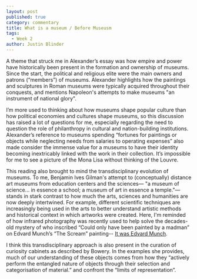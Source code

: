 ```yaml
---
layout: post
published: true
category: commentary
title: What is a museum / Before Museusm
tags:
  - Week 2
author: Justin Blinder
---
```

A theme that struck me in Alexander’s essay was how empire and power have historically been present in the formation and ownership of museums. Since the start, the political and religious elite were the main owners and patrons (“members”) of museums. Alexander highlights how the paintings and sculptures in Roman museums were typically acquired throughout their conquests, and mentions Napoleon's attempts to make museums "an instrument of national glory".

I’m more used to thinking about how museums shape popular culture than how political economies and cultures shape museums, so this discussion has raised a lot of questions for me, especially regarding the need to question the role of philanthropy in cultural and nation-building institutions. Alexander’s reference to museums spending “fortunes for paintings or objects while neglecting needs from salaries to operating expenses” also made consider the immense value for a museums to have their identity becoming inextricably linked with the work in their collection. It’s impossible for me to see a picture of the Mona Lisa without thinking of the Louvre.

This reading also brought to mind the transdisciplinary evolution of museums. To me, Benjamin Ives Gilman's attempt to (conceptually) distance art museums from education centers and the sciences—  "a museum of science... in essence a school; a museum of art in essence a temple."— stands in stark contrast to how much the arts, sciences and humanities are now deeply intertwined. For example, different scientific techniques are increasingly being used in the arts to better understand artistic methods and historical context in which artworks were created. Here, I'm reminded of how infrared photography was recently used to help solve the decades-old mystery of who inscribed “Could only have been painted by a madman” on Edvard Munch’s “The Scream” painting-- [It was Edvard Munch](https://www.nytimes.com/2021/02/21/arts/design/edvard-munch-scream-inscription.html).

I think this transdisciplinary approach is also present in the curation of curiosity cabinets as described by Bowery. In the examples she provides, much of our understanding of these objects comes from how they “actively perform the entangled nature of objects through their selection and categorisation of material.” and confront the “limits of representation”.
